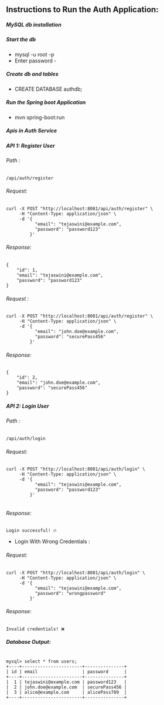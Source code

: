 ## Instructions to Run the Auth Application: 

##### MySQL db installation


##### Start the db 

*  mysql -u root -p
*  Enter password - 

##### Create db and tables 

* CREATE DATABASE authdb;

##### Run the Spring boot Application 

* mvn spring-boot:run

##### Apis in Auth Service 

##### API 1: Register User 

###### Path : 

```
/api/auth/register
```

###### Request: 

```
curl -X POST "http://localhost:8081/api/auth/register" \
     -H "Content-Type: application/json" \
     -d '{
           "email": "tejaswini@example.com",
           "password": "password123"
         }'

```

###### Response: 

```
{
    "id": 1,
    "email": "tejaswini@example.com",
    "password": "password123"
}
```


###### Request : 

```
curl -X POST "http://localhost:8081/api/auth/register" \
     -H "Content-Type: application/json" \
     -d '{
           "email": "john.doe@example.com",
           "password": "securePass456"
         }'
```

###### Response: 

```
{
    "id": 2,
    "email": "john.doe@example.com",
    "password": "securePass456"
}

```


##### API 2: Login User


###### Path : 

```
/api/auth/login
```

###### Request: 

```
curl -X POST "http://localhost:8081/api/auth/login" \
     -H "Content-Type: application/json" \
     -d '{
           "email": "tejaswini@example.com",
           "password": "password123"
         }'


```

###### Response: 

```
Login successful! 🔥
```


*  Login With Wrong Credentials : 

###### Request: 

```
curl -X POST "http://localhost:8081/api/auth/login" \
     -H "Content-Type: application/json" \
     -d '{
           "email": "tejaswini@example.com",
           "password": "wrongpassword"
         }'                                                                                                                                                                     
```

###### Response: 

```
Invalid credentials! ❌     
```

##### Database Output: 

```

mysql> select * from users;
+----+-----------------------+---------------+
| id | email                 | password      |
+----+-----------------------+---------------+
|  1 | tejaswini@example.com | password123   |
|  2 | john.doe@example.com  | securePass456 |
|  3 | alice@example.com     | alicePass789  |
+----+-----------------------+---------------+
```

